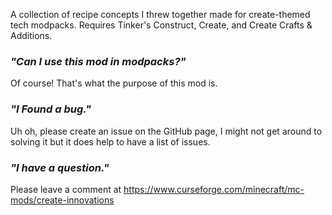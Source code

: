 A collection of recipe concepts I threw together made for create-themed tech modpacks. Requires Tinker's Construct, Create, and Create Crafts & Additions.

 

### *"Can I use this mod in modpacks?"*
Of course! That's what the purpose of this mod is. 

### *"I Found a bug."*
Uh oh, please create an issue on the GitHub page, I might not get around to solving it but it does help to have a list of issues.

### *"I have a question."*
Please leave a comment at https://www.curseforge.com/minecraft/mc-mods/create-innovations

